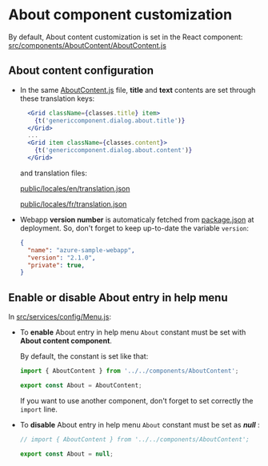 # About component customization

By default, About content customization is set in the React component:
[src/components/AboutContent/AboutContent.js](../src/components/AboutContent/AboutContent.js)

## About content configuration

- In the same [AboutContent.js](../src/components/AboutContent/AboutContent.js) file,
  **title** and **text** contents are set through these translation keys:

  ```jsx
    <Grid className={classes.title} item>
      {t('genericcomponent.dialog.about.title')}
    </Grid>
    ...
    <Grid item className={classes.content}>
      {t('genericcomponent.dialog.about.content')}
    </Grid>
  ```

  and translation files:

  [public/locales/en/translation.json](../public/locales/en/translation.json)

  [public/locales/fr/translation.json](../public/locales/fr/translation.json)

- Webapp **version number** is automaticaly fetched from [package.json](../package.json) at deployment.
  So, don't forget to keep up-to-date the variable `version`:

  ```json
  {
    "name": "azure-sample-webapp",
    "version": "2.1.0",
    "private": true,
  }
  ```
## Enable or disable About entry in help menu

In [src/services/config/Menu.js](../src/services/config/Menu.js):

- To **enable** About entry in help menu `About` constant must be set with **About content component**.

  By default, the constant is set like that:

  ```js
  import { AboutContent } from '../../components/AboutContent';

  export const About = AboutContent;
  ```

  If you want to use another component, don't forget to set correctly the `import` line.

- To **disable** About entry in help menu `About` constant must be set as **_null_** :

  ```js
  // import { AboutContent } from '../../components/AboutContent';

  export const About = null;
  ```